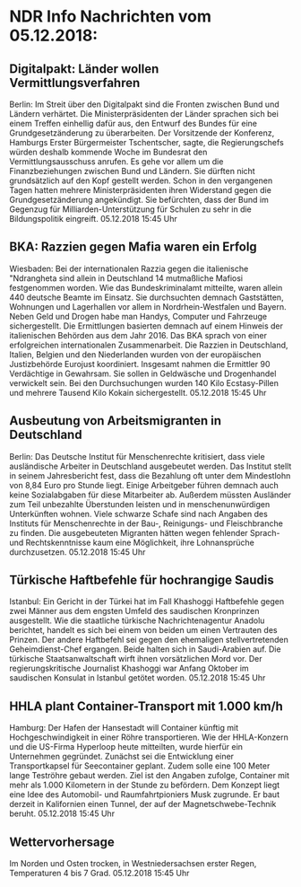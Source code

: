 # NDR Info Nachrichten vom 05.12.2018:


## Digitalpakt: Länder wollen Vermittlungsverfahren
Berlin: Im Streit über den Digitalpakt sind die Fronten zwischen Bund und Ländern verhärtet. Die Ministerpräsidenten der Länder sprachen sich bei einem Treffen einhellig dafür aus, den Entwurf des Bundes für eine Grundgesetzänderung zu überarbeiten. Der Vorsitzende der Konferenz, Hamburgs Erster Bürgermeister Tschentscher, sagte, die Regierungschefs würden deshalb kommende Woche im Bundesrat den Vermittlungsausschuss anrufen. Es gehe vor allem um die Finanzbeziehungen zwischen Bund und Ländern. Sie dürften nicht grundsätzlich auf den Kopf gestellt werden. Schon in den vergangenen Tagen hatten mehrere Ministerpräsidenten ihren Widerstand gegen die Grundgesetzänderung angekündigt. Sie befürchten, dass der Bund im Gegenzug für Milliarden-Unterstützung für Schulen zu sehr in die Bildungspolitik eingreift. 05.12.2018 15:45 Uhr 

## BKA: Razzien gegen Mafia waren ein Erfolg
Wiesbaden:       Bei der internationalen Razzia gegen die italienische "Ndrangheta sind allein in Deutschland 14 mutmaßliche Mafiosi festgenommen worden. Wie das Bundeskriminalamt mitteilte, waren allein 440 deutsche Beamte im Einsatz. Sie durchsuchten demnach Gaststätten, Wohnungen und Lagerhallen vor allem in Nordrhein-Westfalen und Bayern. Neben Geld und Drogen habe man Handys, Computer und Fahrzeuge sichergestellt. Die Ermittlungen basierten demnach auf einem Hinweis der italienischen Behörden aus dem Jahr 2016. Das BKA sprach von einer erfolgreichen internationalen Zusammenarbeit. Die Razzien in Deutschland, Italien, Belgien und den Niederlanden wurden von der europäischen Justizbehörde Eurojust koordiniert. Insgesamt nahmen die Ermittler 90 Verdächtige in Gewahrsam. Sie sollen in Geldwäsche und Drogenhandel verwickelt sein. Bei den Durchsuchungen wurden 140 Kilo Ecstasy-Pillen und mehrere Tausend Kilo Kokain sichergestellt. 05.12.2018 15:45 Uhr 

## Ausbeutung von Arbeitsmigranten in Deutschland
Berlin: Das Deutsche Institut für Menschenrechte kritisiert, dass viele ausländische Arbeiter in Deutschland ausgebeutet werden. Das Institut stellt in seinem Jahresbericht fest, dass die Bezahlung oft unter dem Mindestlohn von 8,84 Euro pro Stunde liegt. Einige Arbeitgeber führen demnach auch keine Sozialabgaben für diese Mitarbeiter ab. Außerdem müssten Ausländer zum Teil unbezahlte Überstunden leisten und in menschenunwürdigen Unterkünften wohnen. Viele schwarze Schafe sind nach Angaben des Instituts für Menschenrechte in der Bau-, Reinigungs- und Fleischbranche zu finden. Die ausgebeuteten Migranten hätten wegen fehlender Sprach- und Rechtskenntnisse kaum eine Möglichkeit, ihre Lohnansprüche durchzusetzen. 05.12.2018 15:45 Uhr 

## Türkische Haftbefehle für hochrangige Saudis
Istanbul: Ein Gericht in der Türkei hat im Fall Khashoggi Haftbefehle gegen zwei Männer aus dem engsten Umfeld des saudischen Kronprinzen ausgestellt. Wie die staatliche türkische Nachrichtenagentur Anadolu berichtet, handelt es sich bei einem von beiden um einen Vertrauten des Prinzen. Der andere Haftbefehl sei gegen den ehemaligen stellvertretenden Geheimdienst-Chef ergangen. Beide halten sich in Saudi-Arabien auf. Die türkische Staatsanwaltschaft wirft ihnen vorsätzlichen Mord vor. Der regierungskritische Journalist Khashoggi war Anfang Oktober im saudischen Konsulat in Istanbul getötet worden. 05.12.2018 15:45 Uhr 

## HHLA plant Container-Transport mit 1.000 km/h
Hamburg: Der Hafen der Hansestadt will Container künftig mit Hochgeschwindigkeit in einer Röhre transportieren. Wie der HHLA-Konzern und die US-Firma Hyperloop heute mitteilten, wurde hierfür ein Unternehmen gegründet. Zunächst sei die Entwicklung einer Transportkapsel für Seecontainer geplant. Zudem solle eine 100 Meter lange Teströhre gebaut werden. Ziel ist den Angaben zufolge, Container mit mehr als 1.000 Kilometern in der Stunde zu befördern. Dem Konzept liegt eine Idee des Automobil- und Raumfahrtpioniers Musk zugrunde. Er baut derzeit in Kalifornien einen Tunnel, der auf der Magnetschwebe-Technik beruht. 05.12.2018 15:45 Uhr 

## Wettervorhersage
Im Norden und Osten trocken, in Westniedersachsen erster  Regen, Temperaturen 4 bis 7 Grad. 05.12.2018 15:45 Uhr 
